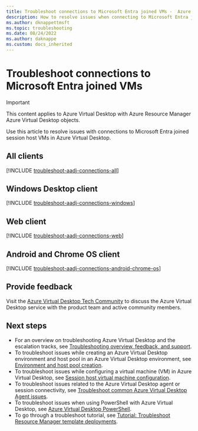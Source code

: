 ```yaml
---
title: Troubleshoot connections to Microsoft Entra joined VMs -  Azure Virtual Desktop
description: How to resolve issues when connecting to Microsoft Entra joined VMs in Azure Virtual Desktop.
ms.author: dknappettmsft
ms.topic: troubleshooting
ms.date: 08/24/2022
ms.author: daknappe
ms.custom: docs_inherited
---
```

# Troubleshoot connections to Microsoft Entra joined VMs

>[!IMPORTANT]
>This content applies to Azure Virtual Desktop with Azure Resource Manager Azure Virtual Desktop objects.

Use this article to resolve issues with connections to Microsoft Entra joined session host VMs in Azure Virtual Desktop.

## All clients

[!INCLUDE [troubleshoot-aadj-connections-all](includes/include-troubleshoot-azure-ad-joined-connections-all.md)]

## Windows Desktop client

[!INCLUDE [troubleshoot-aadj-connections-windows](includes/include-troubleshoot-azure-ad-joined-connections-windows.md)]

## Web client

[!INCLUDE [troubleshoot-aadj-connections-web](includes/include-troubleshoot-azure-ad-joined-connections-web.md)]

## Android and Chrome OS client

[!INCLUDE [troubleshoot-aadj-connections-android-chrome-os](includes/include-troubleshoot-azure-ad-joined-connections-android-chrome-os.md)]

## Provide feedback

Visit the [Azure Virtual Desktop Tech Community](https://techcommunity.microsoft.com/t5/azure-virtual-desktop/bd-p/AzureVirtualDesktopForum) to discuss the Azure Virtual Desktop service with the product team and active community members.

## Next steps

- For an overview on troubleshooting Azure Virtual Desktop and the escalation tracks, see [Troubleshooting overview, feedback, and support](troubleshoot-set-up-overview.md).
- To troubleshoot issues while creating an Azure Virtual Desktop environment and host pool in an Azure Virtual Desktop environment, see [Environment and host pool creation](troubleshoot-set-up-issues.md).
- To troubleshoot issues while configuring a virtual machine (VM) in Azure Virtual Desktop, see [Session host virtual machine configuration](troubleshoot-vm-configuration.md).
- To troubleshoot issues related to the Azure Virtual Desktop agent or session connectivity, see [Troubleshoot common Azure Virtual Desktop Agent issues](troubleshoot-agent.md).
- To troubleshoot issues when using PowerShell with Azure Virtual Desktop, see [Azure Virtual Desktop PowerShell](troubleshoot-powershell.md).
- To go through a troubleshoot tutorial, see [Tutorial: Troubleshoot Resource Manager template deployments](../azure-resource-manager/templates/template-tutorial-troubleshoot.md).
